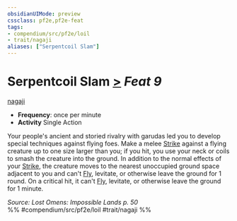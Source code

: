 ```yaml
---
obsidianUIMode: preview
cssclass: pf2e,pf2e-feat
tags:
- compendium/src/pf2e/loil
- trait/nagaji
aliases: ["Serpentcoil Slam"]
---
```

# Serpentcoil Slam  [>](rules/core-rulebook/chapter-9-playing-the-game.md#Actions "Single Action") *Feat 9*  
[nagaji](rules/traits/nagaji-loil.md)  

- **Frequency**: once per minute
- **Activity** Single Action

Your people's ancient and storied rivalry with garudas led you to develop special techniques against flying foes. Make a melee [Strike](rules/actions/strike.md) against a flying creature up to one size larger than you; if you hit, you use your neck or coils to smash the creature into the ground. In addition to the normal effects of your [Strike](rules/actions/strike.md), the creature moves to the nearest unoccupied ground space adjacent to you and can't [Fly](rules/actions/fly.md), levitate, or otherwise leave the ground for 1 round. On a critical hit, it can't [Fly](rules/actions/fly.md), levitate, or otherwise leave the ground for 1 minute.

*Source: Lost Omens: Impossible Lands p. 50*  
%% #compendium/src/pf2e/loil #trait/nagaji %%